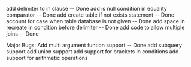 add delimiter to in clause -- Done
add is null condition in equality comparator -- Done
add create table if not exists statement -- Done
account for case when table database is not given -- Done
add space in recreate in condition before delimiter -- Done
add code to allow multiple joins -- Done

Major Bugs:
Add multi argument funtion support -- Done
add subquery support
add union support
add support for brackets in conditions
add support for arithmetic operations 